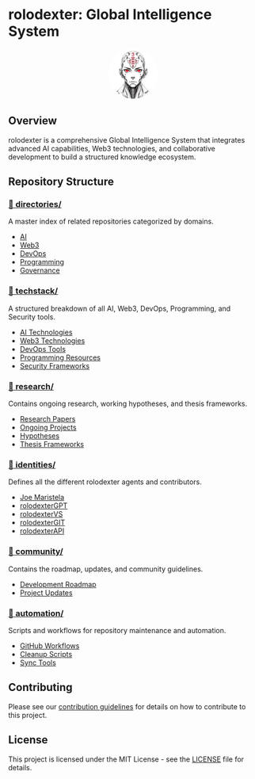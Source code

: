 # rolodexter: Global Intelligence System

<p align="center">
  <a href="README.md">
    <img src="assets/images/rolodexter_logo.jpg" alt="rolodexter Logo" class="rolodexter-logo" width="100px" style="border-radius: 50%;">
  </a>
</p>

## Overview

rolodexter is a comprehensive Global Intelligence System that integrates advanced AI capabilities, Web3 technologies, and collaborative development to build a structured knowledge ecosystem.

## Repository Structure

### [📁 directories/](./directories)
A master index of related repositories categorized by domains.
- [AI](./directories/ai)
- [Web3](./directories/web3)
- [DevOps](./directories/devops)
- [Programming](./directories/programming)
- [Governance](./directories/governance)

### [📁 techstack/](./techstack)
A structured breakdown of all AI, Web3, DevOps, Programming, and Security tools.
- [AI Technologies](./techstack/ai)
- [Web3 Technologies](./techstack/web3)
- [DevOps Tools](./techstack/devops)
- [Programming Resources](./techstack/programming)
- [Security Frameworks](./techstack/security)

### [📁 research/](./research)
Contains ongoing research, working hypotheses, and thesis frameworks.
- [Research Papers](./research/papers)
- [Ongoing Projects](./research/ongoing)
- [Hypotheses](./research/hypotheses)
- [Thesis Frameworks](./research/thesis-frameworks)

### [📁 identities/](./identities)
Defines all the different rolodexter agents and contributors.
- [Joe Maristela](./identities/joe-maristela.md)
- [rolodexterGPT](./identities/rolodexterGPT.md)
- [rolodexterVS](./identities/rolodexterVS.md)
- [rolodexterGIT](./identities/rolodexterGIT.md)
- [rolodexterAPI](./identities/rolodexterAPI.md)

### [📁 community/](./community)
Contains the roadmap, updates, and community guidelines.
- [Development Roadmap](./community/roadmap.md)
- [Project Updates](./community/updates.md)

### [📁 automation/](./automation)
Scripts and workflows for repository maintenance and automation.
- [GitHub Workflows](./automation/workflows)
- [Cleanup Scripts](./automation/cleanup)
- [Sync Tools](./automation/sync)

## Contributing

Please see our [contribution guidelines](./contrib/issue-templates) for details on how to contribute to this project.

## License

This project is licensed under the MIT License - see the [LICENSE](./LICENSE) file for details.

<link rel="stylesheet" type="text/css" href="assets/style.css">
<script src="assets/script.js"></script>
